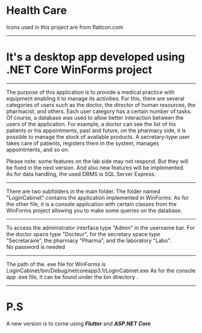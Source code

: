 
# Health Care
Icons used in this project are from flaticon.com

*************************************
# It's a desktop app developed using .NET Core WinForms project

*************************************

The purpose of this application is to provide a medical practice with equipment enabling it to manage its activities.
For this, there are several categories of users such as the doctor, the director of human resources, the pharmacist, and others.
Each user category has a certain number of tasks.
Of course, a database was used to allow better interaction between the users of the application.
For example, a doctor can see the list of his patients or his appointments, past and future, on the pharmacy side, it is possible to manage the stock of available products. A secretary-type user takes care of patients, registers them in the system, manages appointments, and so on.

Please note: some features on the lab side may not respond. But they will be fixed in the next version. And also new features will be implemented.\
As for data handling, the used DBMS is SQL Server Express.

**********************************************
There are two subfolders in the main folder. The folder named "LoginCabinet" contains the application implemented in WinForms. As for the other file, it is a console application with certain classes from the WinForms project allowing you to make some queries on the database.

***********************************************************************

To access the administrator interface type "Admin" in the username bar. For the doctor space type "Docteur", for the secretary space type "Secretaraire", the pharmacy "Pharma", and the laboratory "Labo".\
No password is needed

***********************************************************
The path of the .exe file for WinForms is LoginCabinet/bin/Debug/netcoreapp3.1/LoginCabinet.exe
As for the console app .exe file, it can be found under the bin directory .

***********************************************************
# P.S
A new version is to come using ***Flutter*** and ***ASP.NET Core***
